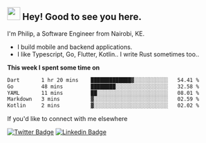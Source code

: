 <h2><img src="https://slackmojis.com/emojis/3643-cool-doge/download" width="30"/> Hey! Good to see you here.</h2>

<p>I'm Philip, a Software Engineer from Nairobi, KE. 

- I build mobile and backend applications.
- I like Typescript, Go, Flutter, Kotlin.. I write Rust sometimes too..</p>

**This week I spent some time on**
<!--START_SECTION:waka-->

```txt
Dart       1 hr 20 mins    █████████████▓░░░░░░░░░░░   54.41 %
Go         48 mins         ████████░░░░░░░░░░░░░░░░░   32.58 %
YAML       11 mins         ██░░░░░░░░░░░░░░░░░░░░░░░   08.01 %
Markdown   3 mins          ▓░░░░░░░░░░░░░░░░░░░░░░░░   02.59 %
Kotlin     2 mins          ▓░░░░░░░░░░░░░░░░░░░░░░░░   02.02 %
```

<!--END_SECTION:waka-->

If you'd like to connect with me elsewhere

[![Twitter Badge](https://img.shields.io/badge/-Twitter-1ca0f1?style=flat-square&labelColor=1ca0f1&logo=twitter&logoColor=white&link=https://twitter.com/_diogorodrigues)](https://twitter.com/kimathiphil)  [![Linkedin Badge](https://img.shields.io/badge/-LinkedIn-blue?style=flat-square&logo=Linkedin&logoColor=white&link=https://www.linkedin.com/in/philip-kimathi-2604a9114/)](https://www.linkedin.com/in/philip-kimathi-2604a9114/)
